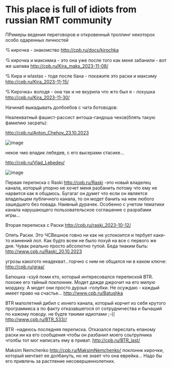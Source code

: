 # This place is full of idiots from russian RMT community
ПРимеры ведения переговоров и откровенный троллинг некоторох особо одаренных личностей

💘 кирочка - знакомство  http://cpb.ru/docs/kirochka

💘 кирочка и максимка - это она уже после того как меня забанили - вот же шалава http://cpb.ru/Kira_maks_2023-11-08/

💘 Кира и wlastas - тоде после бана  - покажите это раски и максиму http://cpb.ru/Kira_2023-11-15/

💘 Кирочка+ володя - она так и не вкурила что жто был я - лохушка http://cpb.ru/Kira_2023-11-30/ 

Начинаб выкадывать долбоебов с чата ботоводов:

Неалекватный фашист-рассист антоша-гандоша чехов(блять такую фамилию засрать):

http://cpb.ru/Anton_Chehov_23.10.2023

![image](https://github.com/vlaskinarita/This-place-is-full-of-idiots-from-the-rtm_community/assets/120003563/85a9c04d-1e82-4f53-afe6-3e6a601604c0)

некое чмо владик лебедев, с его высерами стасике... 

http://cpb.ru/Vlad_Lebedev/ 

![image](https://github.com/vlaskinarita/This-place-is-full-of-idiots-from-the-rtm_community/assets/120003563/74644366-58b8-4d47-bf56-e37dd45f2695)

Первая переписка с Raski  http://cpb.ru/Raski -это новый владелец канала, который упорно не хочет меня разбанить потому что ему не нарвится как я общаюсь. 
Бугагаг он думет что если он является владельцем публичного канала, то он модет банить на нем любого зашедшего без повада.
Наивный дурачек. Особенно с учетом тематики канала нарушающего пользовательское соглашение с разрабами игры...

Вторая переписка с Раски http://cpb.ru/raski_2023-10-12/

Опять Раски. Это ЧСВешное говно ни как не успокоится и тербует каки-то изинений лол. Как будто  всем не было похуй на все с первого же дня. Чувак реально просто абсолютно тупой. Беда тиаким быть: http://www.cpb.ru/Raski_20.10.2023

угрозы какогото неадекват...торчно с ним не общался  ни в каком ключе: http://cpb.ru/graa/

Батюшка -хзуй поми кто, который интересовался перепиской BTR. похоже его тайный поклонник. Модет дажде джрочит на его милую мордаху. А модет они просто дурзья -голубки. Не осуждаю - каждый имеет право на счастье... http://www.cpb.ru/Batushka

BTR малолетний дибил с ихнего канала, который корчит из себя крутого программиса а по факту отказавшегося от сотрудничества и бычаший по кажому поводу. не будте такими идиотами ;-(( http://www.cpb.ru/BTR_533//

BTR -надеюсь последняя переписка. Отказался переслать епаному раски ии ка его сообщения чтобы он разбанил моего соьтрулника чтолбы тот мог написать ему в приват. http://cpb.ru/BTR_last/

Maksim Nemchenko http://cpb.ru/MaksimNemchenko/ поклоннк кирочки, который мечтает ее долбануть, но не знает что она еврейка... Надо бы его привлечь за растление несовершеннолетних.
